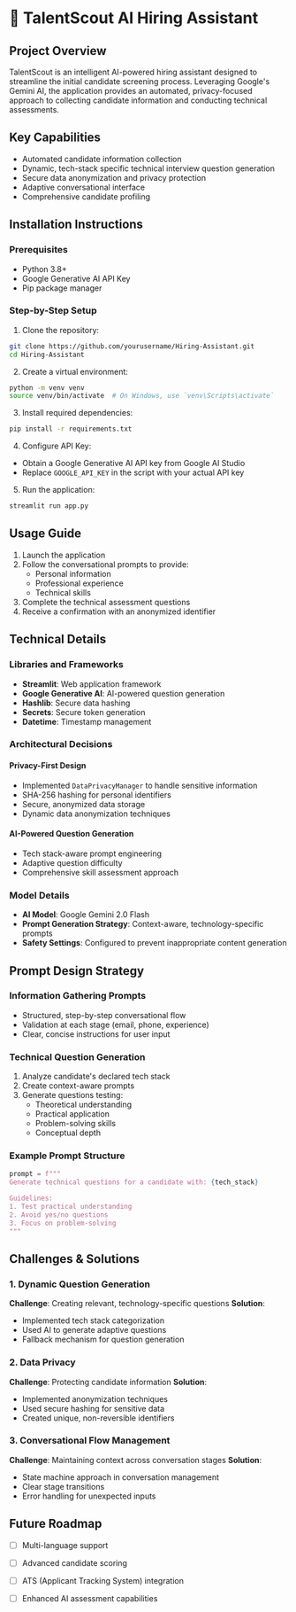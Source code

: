 # 🚀 TalentScout AI Hiring Assistant

## Project Overview

TalentScout is an intelligent AI-powered hiring assistant designed to streamline the initial candidate screening process. Leveraging Google's Gemini AI, the application provides an automated, privacy-focused approach to collecting candidate information and conducting technical assessments.

## Key Capabilities

- Automated candidate information collection
- Dynamic, tech-stack specific technical interview question generation
- Secure data anonymization and privacy protection
- Adaptive conversational interface
- Comprehensive candidate profiling

## Installation Instructions

### Prerequisites

- Python 3.8+
- Google Generative AI API Key
- Pip package manager

### Step-by-Step Setup

1. Clone the repository:
```bash
git clone https://github.com/yourusername/Hiring-Assistant.git
cd Hiring-Assistant
```

2. Create a virtual environment:
```bash
python -m venv venv
source venv/bin/activate  # On Windows, use `venv\Scripts\activate`
```

3. Install required dependencies:
```bash
pip install -r requirements.txt
```

4. Configure API Key:
- Obtain a Google Generative AI API key from Google AI Studio
- Replace `GOOGLE_API_KEY` in the script with your actual API key

5. Run the application:
```bash
streamlit run app.py
```

## Usage Guide

1. Launch the application
2. Follow the conversational prompts to provide:
   - Personal information
   - Professional experience
   - Technical skills
3. Complete the technical assessment questions
4. Receive a confirmation with an anonymized identifier

## Technical Details

### Libraries and Frameworks
- **Streamlit**: Web application framework
- **Google Generative AI**: AI-powered question generation
- **Hashlib**: Secure data hashing
- **Secrets**: Secure token generation
- **Datetime**: Timestamp management

### Architectural Decisions

#### Privacy-First Design
- Implemented `DataPrivacyManager` to handle sensitive information
- SHA-256 hashing for personal identifiers
- Secure, anonymized data storage
- Dynamic data anonymization techniques

#### AI-Powered Question Generation
- Tech stack-aware prompt engineering
- Adaptive question difficulty
- Comprehensive skill assessment approach

### Model Details
- **AI Model**: Google Gemini 2.0 Flash
- **Prompt Generation Strategy**: Context-aware, technology-specific prompts
- **Safety Settings**: Configured to prevent inappropriate content generation

## Prompt Design Strategy

### Information Gathering Prompts
- Structured, step-by-step conversational flow
- Validation at each stage (email, phone, experience)
- Clear, concise instructions for user input

### Technical Question Generation
1. Analyze candidate's declared tech stack
2. Create context-aware prompts
3. Generate questions testing:
   - Theoretical understanding
   - Practical application
   - Problem-solving skills
   - Conceptual depth

### Example Prompt Structure
```python
prompt = f"""
Generate technical questions for a candidate with: {tech_stack}

Guidelines:
1. Test practical understanding
2. Avoid yes/no questions
3. Focus on problem-solving
"""
```

## Challenges & Solutions

### 1. Dynamic Question Generation
**Challenge**: Creating relevant, technology-specific questions
**Solution**: 
- Implemented tech stack categorization
- Used AI to generate adaptive questions
- Fallback mechanism for question generation

### 2. Data Privacy
**Challenge**: Protecting candidate information
**Solution**:
- Implemented anonymization techniques
- Used secure hashing for sensitive data
- Created unique, non-reversible identifiers

### 3. Conversational Flow Management
**Challenge**: Maintaining context across conversation stages
**Solution**:
- State machine approach in conversation management
- Clear stage transitions
- Error handling for unexpected inputs

## Future Roadmap
- [ ] Multi-language support
- [ ] Advanced candidate scoring
- [ ] ATS (Applicant Tracking System) integration
- [ ] Enhanced AI assessment capabilities

